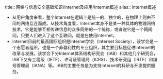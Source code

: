 title:: 网络与信息安全基础知识/Internet及应用/Internet概述
alias:: Internet概述

- 从用户角度来看，整个Internet在逻辑上是统一的、独立的，在物理上则由不同的网络互连而成。从技术角度看，Internet本身不是某一种具体的物理网络技术，它是能够互相传递信息的众多网络的一个统称，或者说它是一个网间网，只要人们进入了这个互联网，就是在使用Internet。
- Internet目前的最高国际组织是Internet学会（Internet Society），该学会是一个志愿者组织，也是一个非盈利性的专业组织，其主要目标是促进Internet的改革与发展。该学会下分Internet体系结构研究会（IAB）和其他几个研究会，IAB下又有工程级（IETF）、许可证管理局（ICRS）、技术研究组（IRTF）和编号管理局（IANA）等。IAB的主要任务是为支持Internet的科研与开发提供服务。
